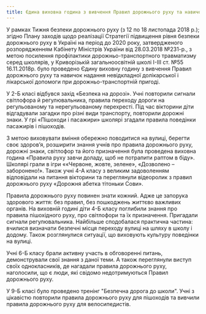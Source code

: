 ```yaml
---
title: Єдина виховна година з вивчення Правил дорожнього руху та навичок надання невідкладної долікарської і лікарської допомоги при дорожньо-транспортній пригоді
---
```


У рамках Тижня безпеки дорожнього руху (з 12 по 18 листопада 2018 р.); згідно Плану заходів щодо реалізації Стратегії підвищення рівня безпеки дорожнього руху в Україні на період до 2020 року, затвердженого розпорядженням Кабінету Міністрів України від 28.03.2018 №231-р., з метою посилення профілактики дорожньо-транспортного травматизму серед школярів, у Криворізькій загальноосвітній школі І-ІІІ ст. №55 16.11.2018р. було проведено Єдину виховну годину з вивчення Правил дорожнього руху та навичок надання невідкладної долікарської і лікарської допомоги при дорожньо-транспортній пригоді.

<youtube id="1q4zjLupIIs" />

У 2-Б класі відбувся захід «Безпека на дорозі». Учні повторили сигнали світлофора й регулювальника, правила переходу дороги на регульованому та нерегульованому перехресті. Під час вікторини діти відгадували загадки про різні види транспорту, повторили дорожні знаки. У грі «Пішоходи і пасажири» школярі згадали правила поведінки пасажирів і пішоходів.

<slideshow />

З метою виховувати вміння обережно поводитися на вулиці, берегти своє здоров’я, розширити знання учнів про правила дорожнього руху, дорожні знаки, світлофор та його призначення була проведена виховна година «Правила руху завчи доладу, щоб не потрапити раптом в біду». Школярі грали в ігри ««Червоне, жовте, зелене», «Дозволено – заборонено!». Також учні 4-А класу з великим задоволенням відповідали на питання вікторини та переглянули відеоролик з правил дорожнього руху «Дорожня абетка тітоньки Сови».

<slideshow id="*2" />

Правила дорожнього руху повинен знати кожний. Адже це запорука здорового життя: без правил, без пошкоджень життєво важливих органів. На виховній годині діти 4-Б класу поглибили знання про правила пішохідного руху, про світлофори та їх призначення. Пригадали сигнали регулювальника. Найбільше сподобалася практична частина: вчилися визначати безпечні місця переходу вулиці на шляху в школу і додому. Також розглянулися ситуації, що виховують культуру поведінки на вулиці.

<slideshow id="*3" />

Учні 6-Б класу брали активну участь в обговоренні питань, демонстрували свої знання з даної теми. А також переглянули виступ своїх однокласників, де нагадали правила дорожнього руху, наголосили, що є люди, які свідомо недотримуються Правил дорожнього руху.

<slideshow id="*4" />

У 9-Б класі було проведено тренінг "Безпечна дорога до школи". Учні з цікавістю повторили правила дорожнього руху для пішоходів та вивчили правила дорожнього руху для велосипедистів.

<slideshow id="*5" />
